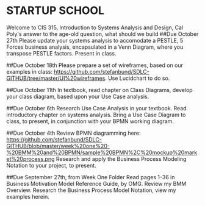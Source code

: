 # STARTUP SCHOOL
Welcome to CIS 315, Introduction to Systems Analysis and Design, 
Cal Poly's answer to the age-old question, what should we build
##Due October 27th
Please update your systems analysis to accomodate a PESTLE, 5 Forces business analysis, encapsulated in a Venn Diagram, where you transpose PESTLE factors. Present in class.

##Due October 18th
Please prepare a set of wireframes, based on our examples in class: https://github.com/stefanbund/SDLC-GITHUB/tree/master/UI%20wireframes. Use Lucidchart to do so.

##Due October 11th
In textbook, read chapter on Class Diagrams, develop your class diagram, based upon your Use Case analysis. 

##Due October 6th
Research Use Case Analysis in your textbook. Read introductory chapter on systems analysis. Bring a Use Case Diagram to class, to present, in conjunction with your BPMN working diagram. 

##Due October 4th
Review BPMN diagramming here: https://github.com/stefanbund/SDLC-GITHUB/blob/master/week%20one%20-%20BMM%20and%20BPMN/sample%20BPMN%2C%20mockup%20market%20process.png
Research and apply the Business Process Modeling Notation to your project, to present. 

##Due September 27th, from Week One Folder
Read pages 1-36 in Business Motivation Model Reference Guide, by OMG. Review my BMM Overview. Research the Business Process Model Notation, view my examples herein. 


